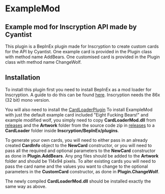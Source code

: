 # ExampleMod
## Example mod for Inscryption API made by Cyantist

This plugin is a BepInEx plugin made for Inscryption to create custom cards for the API by Cyantist.
One example card is provided in the Plugin class with method name AddBears.
One customised card is provided in the Plugin class with method name ChangeWolf.

## Installation
To install this plugin first you need to install BepInEx as a mod loader for Inscryption. A guide to do this can be found [here](https://docs.bepinex.dev/articles/user_guide/installation/index.html#where-to-download-bepinex). Inscryption needs the 86x (32 bit) mono version.

You will also need to install the [CardLoaderPlugin](https://github.com/ScottWilson0903/InscryptionAPI)
To install ExampleMod with just the default example card included "Eight Fucking Bears!" and example modified wolf, you simply need to copy **CardLoaderMod.dll** from [releases](https://github.com/ScottWilson0903/InscryptionAPI/releases) and the **Artwork** folder from the source code zip in [releases](https://github.com/ScottWilson0903/InscryptionAPI/releases) to a **CardLoader** folder inside **Inscryption/BepInEx/plugins**.

To generate your own cards, you will need to either pass in an already created **CardInfo** object to the **NewCard** constructor, or you will need to pass all the required and optional parameters to the **NewCard** constructor as done in **Plugin.AddBears**. Any png files should be added to the **Artwork** folder and should be 114x94 pixels.
To alter existing cards you will need to pass the card name and the values you want to change to the optional parameters in the **CustomCard** constructor, as done in **Plugin.ChangeWolf**.

The newly compiled **CardLoaderMod.dll** should be installed exactly the same way as above.

